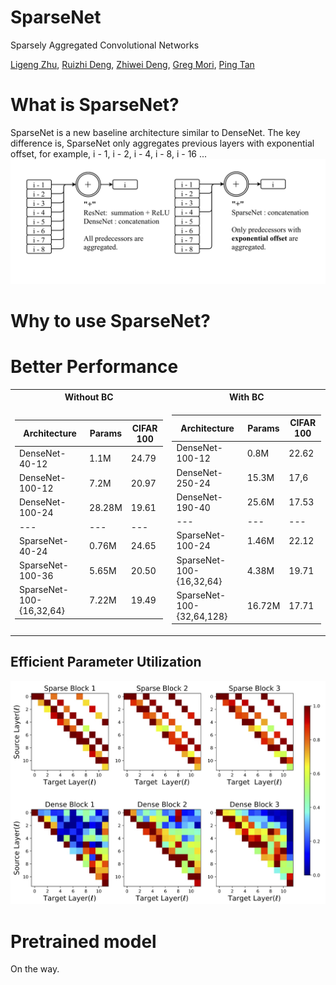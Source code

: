# SparseNet
Sparsely Aggregated Convolutional Networks

[Ligeng Zhu](https://lzhu.me), [Ruizhi Deng](http://www.sfu.ca/~ruizhid/), [Zhiwei Deng](http://www.sfu.ca/~zhiweid/), [Greg Mori](http://www.cs.sfu.ca/~mori/), [Ping Tan](https://www.cs.sfu.ca/~pingtan/)

# What is SparseNet?
SparseNet is a new baseline architecture similar to DenseNet. The key difference is, SparseNet only aggregates previous layers with exponential offset, for example, i - 1, i - 2, i - 4, i - 8, i - 16 ...
![](images/dense_and_sparse.png)

# Why to use SparseNet?
# Better Performance

<table>
<tr><th> Without BC </th><th> With BC </th></tr>
<tr><td>

Architecture | Params | CIFAR 100
--- | --- | ---
DenseNet-40-12  | 1.1M | 24.79
DenseNet-100-12 | 7.2M | 20.97
DenseNet-100-24 | 28.28M | 19.61
--- | --- | ---
SparseNet-40-24  | 0.76M | 24.65
SparseNet-100-36 | 5.65M | 20.50
SparseNet-100-{16,32,64} | 7.22M | 19.49


</td><td>

Architecture | Params | CIFAR 100
--- | --- | ---
DenseNet-100-12 | 0.8M | 22.62
DenseNet-250-24 | 15.3M | 17,6
DenseNet-190-40 | 25.6M | 17.53
--- | --- | ---
SparseNet-100-24  | 1.46M | 22.12
SparseNet-100-{16,32,64} | 4.38M | 19.71
SparseNet-100-{32,64,128} | 16.72M | 17.71


</td></tr> </table>


## Efficient Parameter Utilization
![](images/cropped_two-weights-int.jpg)

# Pretrained model
On the way.
